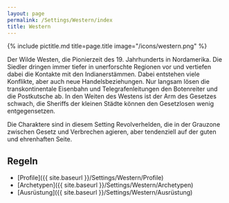 ```yaml
---
layout: page
permalink: /Settings/Western/index
title: Western
---
```


{% include pictitle.md title=page.title image="/icons/western.png" %}

Der Wilde Westen, die Pionierzeit des 19. Jahrhunderts in Nordamerika. Die Siedler dringen immer tiefer in unerforschte Regionen vor und vertiefen dabei die Kontakte mit den Indianerstämmen. Dabei entstehen viele Konflikte, aber auch neue Handelsbeziehungen. Nur langsam lösen die transkontinentale Eisenbahn und Telegrafenleitungen den Botenreiter und die Postkutsche ab. In den Weiten des Westens ist der Arm des Gesetzes schwach, die Sheriffs der kleinen Städte können den Gesetzlosen wenig entgegensetzen.

Die Charaktere sind in diesem Setting Revolverhelden, die in der Grauzone zwischen Gesetz und Verbrechen agieren, aber tendenziell auf der guten und ehrenhaften Seite.

## Regeln

- [Profile]({{ site.baseurl }}/Settings/Western/Profile)
- [Archetypen]({{ site.baseurl }}/Settings/Western/Archetypen)
- [Ausrüstung]({{ site.baseurl }}/Settings/Western/Ausrüstung)
